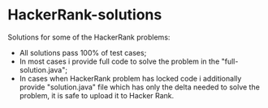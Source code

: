 # HackerRank-solutions
Solutions for some of the HackerRank problems:
- All solutions pass 100% of test cases;
- In most cases i provide full code to solve the problem in the "full-solution.java";
- In cases when HackerRank problem has locked code i additionally provide "solution.java" file which has only the delta needed to solve the problem, it is safe to upload it to Hacker Rank.
